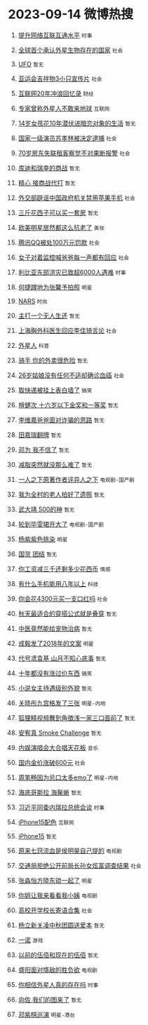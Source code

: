 # 2023-09-14 微博热搜 
1. [提升网络互联互通水平](https://m.weibo.cn/search?containerid=100103type%3D1%26t%3D10%26q%3D%23%E6%8F%90%E5%8D%87%E7%BD%91%E7%BB%9C%E4%BA%92%E8%81%94%E4%BA%92%E9%80%9A%E6%B0%B4%E5%B9%B3%23&stream_entry_id=51&isnewpage=1&extparam=seat%3D1%26c_type%3D51%26cate%3D10103%26pos%3D0%26stream_entry_id%3D51%26dgr%3D0%26filter_type%3Drealtimehot%26display_time%3D1694632494%26pre_seqid%3D1694632494688913080175) `时事` 

2. [全球首个承认外星生物存在的国家](https://m.weibo.cn/search?containerid=100103type%3D1%26t%3D10%26q%3D%23%E5%85%A8%E7%90%83%E9%A6%96%E4%B8%AA%E6%89%BF%E8%AE%A4%E5%A4%96%E6%98%9F%E7%94%9F%E7%89%A9%E5%AD%98%E5%9C%A8%E7%9A%84%E5%9B%BD%E5%AE%B6%23&stream_entry_id=31&isnewpage=1&extparam=seat%3D1%26flag%3D2%26realpos%3D1%26pos%3D0%26stream_entry_id%3D31%26filter_type%3Drealtimehot%26c_type%3D31%26cate%3D5001%26lcate%3D5001%26dgr%3D0%26q%3D%2523%25E5%2585%25A8%25E7%2590%2583%25E9%25A6%2596%25E4%25B8%25AA%25E6%2589%25BF%25E8%25AE%25A4%25E5%25A4%2596%25E6%2598%259F%25E7%2594%259F%25E7%2589%25A9%25E5%25AD%2598%25E5%259C%25A8%25E7%259A%2584%25E5%259B%25BD%25E5%25AE%25B6%2523%26band_rank%3D1%26display_time%3D1694632494%26pre_seqid%3D1694632494688913080175) `社会` 

3. [UFO](https://m.weibo.cn/search?containerid=100103type%3D1%26t%3D10%26q%3DUFO&stream_entry_id=31&isnewpage=1&extparam=seat%3D1%26flag%3D16%26realpos%3D2%26pos%3D1%26stream_entry_id%3D31%26filter_type%3Drealtimehot%26c_type%3D31%26cate%3D5001%26lcate%3D5001%26dgr%3D0%26q%3DUFO%26band_rank%3D2%26display_time%3D1694632494%26pre_seqid%3D1694632494688913080175) `暂无` 

4. [亚运会吉祥物3小只宣传片](https://m.weibo.cn/search?containerid=100103type%3D1%26t%3D10%26q%3D%23%E4%BA%9A%E8%BF%90%E4%BC%9A%E5%90%89%E7%A5%A5%E7%89%A93%E5%B0%8F%E5%8F%AA%E5%AE%A3%E4%BC%A0%E7%89%87%23&stream_entry_id=31&isnewpage=1&extparam=seat%3D1%26flag%3D0%26realpos%3D3%26pos%3D2%26stream_entry_id%3D31%26filter_type%3Drealtimehot%26c_type%3D31%26cate%3D5001%26lcate%3D5001%26dgr%3D0%26q%3D%2523%25E4%25BA%259A%25E8%25BF%2590%25E4%25BC%259A%25E5%2590%2589%25E7%25A5%25A5%25E7%2589%25A93%25E5%25B0%258F%25E5%258F%25AA%25E5%25AE%25A3%25E4%25BC%25A0%25E7%2589%2587%2523%26band_rank%3D3%26display_time%3D1694632494%26pre_seqid%3D1694632494688913080175) `社会` 

5. [互联网20年冲浪回忆录](https://m.weibo.cn/search?containerid=100103type%3D1%26t%3D10%26q%3D%23%E4%BA%92%E8%81%94%E7%BD%9120%E5%B9%B4%E5%86%B2%E6%B5%AA%E5%9B%9E%E5%BF%86%E5%BD%95%23&stream_entry_id=31&isnewpage=1&extparam=seat%3D1%26q%3D%2523%25E4%25BA%2592%25E8%2581%2594%25E7%25BD%259120%25E5%25B9%25B4%25E5%2586%25B2%25E6%25B5%25AA%25E5%259B%259E%25E5%25BF%2586%25E5%25BD%2595%2523%26dgr%3D0%26pos%3D3%26stream_entry_id%3D31%26filter_type%3Drealtimehot%26c_type%3D31%26is_ad_pos%3D1%26topic_ad%3D1%26lcate%3D5001%26cate%3D5001%26adid%3D203395%26band_rank%3D4%26display_time%3D1694632494%26pre_seqid%3D1694632494688913080175) `财经` 

6. [专家曾称外星人不敢来地球](https://m.weibo.cn/search?containerid=100103type%3D1%26t%3D10%26q%3D%23%E4%B8%93%E5%AE%B6%E6%9B%BE%E7%A7%B0%E5%A4%96%E6%98%9F%E4%BA%BA%E4%B8%8D%E6%95%A2%E6%9D%A5%E5%9C%B0%E7%90%83%23&stream_entry_id=31&isnewpage=1&extparam=seat%3D1%26flag%3D16%26realpos%3D4%26pos%3D4%26stream_entry_id%3D31%26filter_type%3Drealtimehot%26c_type%3D31%26cate%3D5001%26lcate%3D5001%26dgr%3D0%26q%3D%2523%25E4%25B8%2593%25E5%25AE%25B6%25E6%259B%25BE%25E7%25A7%25B0%25E5%25A4%2596%25E6%2598%259F%25E4%25BA%25BA%25E4%25B8%258D%25E6%2595%25A2%25E6%259D%25A5%25E5%259C%25B0%25E7%2590%2583%2523%26band_rank%3D4%26display_time%3D1694632494%26pre_seqid%3D1694632494688913080175) `互联网` 

7. [14岁女孩花10年潜伏进暗恋对象的生活](https://m.weibo.cn/search?containerid=100103type%3D1%26t%3D10%26q%3D14%E5%B2%81%E5%A5%B3%E5%AD%A9%E8%8A%B110%E5%B9%B4%E6%BD%9C%E4%BC%8F%E8%BF%9B%E6%9A%97%E6%81%8B%E5%AF%B9%E8%B1%A1%E7%9A%84%E7%94%9F%E6%B4%BB&stream_entry_id=31&isnewpage=1&extparam=seat%3D1%26flag%3D0%26realpos%3D5%26pos%3D5%26stream_entry_id%3D31%26filter_type%3Drealtimehot%26c_type%3D31%26cate%3D5001%26lcate%3D5001%26dgr%3D0%26q%3D14%25E5%25B2%2581%25E5%25A5%25B3%25E5%25AD%25A9%25E8%258A%25B110%25E5%25B9%25B4%25E6%25BD%259C%25E4%25BC%258F%25E8%25BF%259B%25E6%259A%2597%25E6%2581%258B%25E5%25AF%25B9%25E8%25B1%25A1%25E7%259A%2584%25E7%2594%259F%25E6%25B4%25BB%26band_rank%3D5%26display_time%3D1694632494%26pre_seqid%3D1694632494688913080175) `暂无` 

8. [国家一级演员苏孝林被决定逮捕](https://m.weibo.cn/search?containerid=100103type%3D1%26t%3D10%26q%3D%23%E5%9B%BD%E5%AE%B6%E4%B8%80%E7%BA%A7%E6%BC%94%E5%91%98%E8%8B%8F%E5%AD%9D%E6%9E%97%E8%A2%AB%E5%86%B3%E5%AE%9A%E9%80%AE%E6%8D%95%23&stream_entry_id=31&isnewpage=1&extparam=seat%3D1%26flag%3D0%26realpos%3D6%26pos%3D6%26stream_entry_id%3D31%26filter_type%3Drealtimehot%26c_type%3D31%26cate%3D5001%26lcate%3D5001%26dgr%3D0%26q%3D%2523%25E5%259B%25BD%25E5%25AE%25B6%25E4%25B8%2580%25E7%25BA%25A7%25E6%25BC%2594%25E5%2591%2598%25E8%258B%258F%25E5%25AD%259D%25E6%259E%2597%25E8%25A2%25AB%25E5%2586%25B3%25E5%25AE%259A%25E9%2580%25AE%25E6%258D%2595%2523%26band_rank%3D6%26display_time%3D1694632494%26pre_seqid%3D1694632494688913080175) `社会` 

9. [70岁房东失联租客察觉不对果断报警](https://m.weibo.cn/search?containerid=100103type%3D1%26t%3D10%26q%3D%2370%E5%B2%81%E6%88%BF%E4%B8%9C%E5%A4%B1%E8%81%94%E7%A7%9F%E5%AE%A2%E5%AF%9F%E8%A7%89%E4%B8%8D%E5%AF%B9%E6%9E%9C%E6%96%AD%E6%8A%A5%E8%AD%A6%23&stream_entry_id=31&isnewpage=1&extparam=seat%3D1%26flag%3D32768%26realpos%3D7%26pos%3D7%26stream_entry_id%3D31%26filter_type%3Drealtimehot%26c_type%3D31%26cate%3D5001%26lcate%3D5001%26dgr%3D0%26q%3D%252370%25E5%25B2%2581%25E6%2588%25BF%25E4%25B8%259C%25E5%25A4%25B1%25E8%2581%2594%25E7%25A7%259F%25E5%25AE%25A2%25E5%25AF%259F%25E8%25A7%2589%25E4%25B8%258D%25E5%25AF%25B9%25E6%259E%259C%25E6%2596%25AD%25E6%258A%25A5%25E8%25AD%25A6%2523%26band_rank%3D7%26display_time%3D1694632494%26pre_seqid%3D1694632494688913080175) `社会` 

10. [库迪和瑞幸的商战](https://m.weibo.cn/search?containerid=100103type%3D1%26t%3D10%26q%3D%E5%BA%93%E8%BF%AA%E5%92%8C%E7%91%9E%E5%B9%B8%E7%9A%84%E5%95%86%E6%88%98&stream_entry_id=31&isnewpage=1&extparam=seat%3D1%26flag%3D0%26realpos%3D8%26pos%3D8%26stream_entry_id%3D31%26filter_type%3Drealtimehot%26c_type%3D31%26cate%3D5001%26lcate%3D5001%26dgr%3D0%26q%3D%25E5%25BA%2593%25E8%25BF%25AA%25E5%2592%258C%25E7%2591%259E%25E5%25B9%25B8%25E7%259A%2584%25E5%2595%2586%25E6%2588%2598%26band_rank%3D8%26display_time%3D1694632494%26pre_seqid%3D1694632494688913080175) `暂无` 

11. [精心 接商战代打](https://m.weibo.cn/search?containerid=100103type%3D1%26t%3D10%26q%3D%E7%B2%BE%E5%BF%83+%E6%8E%A5%E5%95%86%E6%88%98%E4%BB%A3%E6%89%93&stream_entry_id=31&isnewpage=1&extparam=seat%3D1%26flag%3D0%26realpos%3D9%26pos%3D9%26stream_entry_id%3D31%26filter_type%3Drealtimehot%26c_type%3D31%26cate%3D5001%26lcate%3D5001%26dgr%3D0%26q%3D%25E7%25B2%25BE%25E5%25BF%2583%2520%25E6%258E%25A5%25E5%2595%2586%25E6%2588%2598%25E4%25BB%25A3%25E6%2589%2593%26band_rank%3D9%26display_time%3D1694632494%26pre_seqid%3D1694632494688913080175) `暂无` 

12. [外交部辟谣中国政府机关禁用苹果手机](https://m.weibo.cn/search?containerid=100103type%3D1%26t%3D10%26q%3D%23%E5%A4%96%E4%BA%A4%E9%83%A8%E8%BE%9F%E8%B0%A3%E4%B8%AD%E5%9B%BD%E6%94%BF%E5%BA%9C%E6%9C%BA%E5%85%B3%E7%A6%81%E7%94%A8%E8%8B%B9%E6%9E%9C%E6%89%8B%E6%9C%BA%23&stream_entry_id=31&isnewpage=1&extparam=seat%3D1%26flag%3D0%26realpos%3D10%26pos%3D10%26stream_entry_id%3D31%26filter_type%3Drealtimehot%26c_type%3D31%26cate%3D5001%26lcate%3D5001%26dgr%3D0%26q%3D%2523%25E5%25A4%2596%25E4%25BA%25A4%25E9%2583%25A8%25E8%25BE%259F%25E8%25B0%25A3%25E4%25B8%25AD%25E5%259B%25BD%25E6%2594%25BF%25E5%25BA%259C%25E6%259C%25BA%25E5%2585%25B3%25E7%25A6%2581%25E7%2594%25A8%25E8%258B%25B9%25E6%259E%259C%25E6%2589%258B%25E6%259C%25BA%2523%26band_rank%3D10%26display_time%3D1694632494%26pre_seqid%3D1694632494688913080175) `社会` 

13. [三斤花西子可以买一套房](https://m.weibo.cn/search?containerid=100103type%3D1%26t%3D10%26q%3D%E4%B8%89%E6%96%A4%E8%8A%B1%E8%A5%BF%E5%AD%90%E5%8F%AF%E4%BB%A5%E4%B9%B0%E4%B8%80%E5%A5%97%E6%88%BF&stream_entry_id=31&isnewpage=1&extparam=seat%3D1%26flag%3D2%26realpos%3D11%26pos%3D11%26stream_entry_id%3D31%26filter_type%3Drealtimehot%26c_type%3D31%26cate%3D5001%26lcate%3D5001%26dgr%3D0%26q%3D%25E4%25B8%2589%25E6%2596%25A4%25E8%258A%25B1%25E8%25A5%25BF%25E5%25AD%2590%25E5%258F%25AF%25E4%25BB%25A5%25E4%25B9%25B0%25E4%25B8%2580%25E5%25A5%2597%25E6%2588%25BF%26band_rank%3D11%26display_time%3D1694632494%26pre_seqid%3D1694632494688913080175) `暂无` 

14. [欧美明星居然都这么抗老了](https://m.weibo.cn/search?containerid=100103type%3D1%26t%3D10%26q%3D%23%E6%AC%A7%E7%BE%8E%E6%98%8E%E6%98%9F%E5%B1%85%E7%84%B6%E9%83%BD%E8%BF%99%E4%B9%88%E6%8A%97%E8%80%81%E4%BA%86%23&stream_entry_id=31&isnewpage=1&extparam=seat%3D1%26flag%3D2%26realpos%3D12%26pos%3D12%26stream_entry_id%3D31%26filter_type%3Drealtimehot%26c_type%3D31%26cate%3D5001%26lcate%3D5001%26dgr%3D0%26q%3D%2523%25E6%25AC%25A7%25E7%25BE%258E%25E6%2598%258E%25E6%2598%259F%25E5%25B1%2585%25E7%2584%25B6%25E9%2583%25BD%25E8%25BF%2599%25E4%25B9%2588%25E6%258A%2597%25E8%2580%2581%25E4%25BA%2586%2523%26band_rank%3D12%26display_time%3D1694632494%26pre_seqid%3D1694632494688913080175) `美妆` 

15. [腾讯QQ被处100万元罚款](https://m.weibo.cn/search?containerid=100103type%3D1%26t%3D10%26q%3D%23%E8%85%BE%E8%AE%AFQQ%E8%A2%AB%E5%A4%84100%E4%B8%87%E5%85%83%E7%BD%9A%E6%AC%BE%23&stream_entry_id=31&isnewpage=1&extparam=seat%3D1%26flag%3D2%26realpos%3D13%26pos%3D13%26stream_entry_id%3D31%26filter_type%3Drealtimehot%26c_type%3D31%26cate%3D5001%26lcate%3D5001%26dgr%3D0%26q%3D%2523%25E8%2585%25BE%25E8%25AE%25AFQQ%25E8%25A2%25AB%25E5%25A4%2584100%25E4%25B8%2587%25E5%2585%2583%25E7%25BD%259A%25E6%25AC%25BE%2523%26band_rank%3D13%26display_time%3D1694632494%26pre_seqid%3D1694632494688913080175) `社会` 

16. [女子对着监控喊爸爸每一声都有回应](https://m.weibo.cn/search?containerid=100103type%3D1%26t%3D10%26q%3D%23%E5%A5%B3%E5%AD%90%E5%AF%B9%E7%9D%80%E7%9B%91%E6%8E%A7%E5%96%8A%E7%88%B8%E7%88%B8%E6%AF%8F%E4%B8%80%E5%A3%B0%E9%83%BD%E6%9C%89%E5%9B%9E%E5%BA%94%23&stream_entry_id=31&isnewpage=1&extparam=seat%3D1%26flag%3D32768%26realpos%3D14%26pos%3D14%26stream_entry_id%3D31%26filter_type%3Drealtimehot%26c_type%3D31%26cate%3D5001%26lcate%3D5001%26dgr%3D0%26q%3D%2523%25E5%25A5%25B3%25E5%25AD%2590%25E5%25AF%25B9%25E7%259D%2580%25E7%259B%2591%25E6%258E%25A7%25E5%2596%258A%25E7%2588%25B8%25E7%2588%25B8%25E6%25AF%258F%25E4%25B8%2580%25E5%25A3%25B0%25E9%2583%25BD%25E6%259C%2589%25E5%259B%259E%25E5%25BA%2594%2523%26band_rank%3D14%26display_time%3D1694632494%26pre_seqid%3D1694632494688913080175) `社会` 

17. [利比亚东部洪灾已致超6000人遇难](https://m.weibo.cn/search?containerid=100103type%3D1%26t%3D10%26q%3D%23%E5%88%A9%E6%AF%94%E4%BA%9A%E4%B8%9C%E9%83%A8%E6%B4%AA%E7%81%BE%E5%B7%B2%E8%87%B4%E8%B6%856000%E4%BA%BA%E9%81%87%E9%9A%BE%23&stream_entry_id=31&isnewpage=1&extparam=seat%3D1%26flag%3D0%26realpos%3D15%26pos%3D15%26stream_entry_id%3D31%26filter_type%3Drealtimehot%26c_type%3D31%26cate%3D5001%26lcate%3D5001%26dgr%3D0%26q%3D%2523%25E5%2588%25A9%25E6%25AF%2594%25E4%25BA%259A%25E4%25B8%259C%25E9%2583%25A8%25E6%25B4%25AA%25E7%2581%25BE%25E5%25B7%25B2%25E8%2587%25B4%25E8%25B6%25856000%25E4%25BA%25BA%25E9%2581%2587%25E9%259A%25BE%2523%26band_rank%3D15%26display_time%3D1694632494%26pre_seqid%3D1694632494688913080175) `时事` 

18. [何捷蹲地为张馨予拍照](https://m.weibo.cn/search?containerid=100103type%3D1%26t%3D10%26q%3D%23%E4%BD%95%E6%8D%B7%E8%B9%B2%E5%9C%B0%E4%B8%BA%E5%BC%A0%E9%A6%A8%E4%BA%88%E6%8B%8D%E7%85%A7%23&stream_entry_id=31&isnewpage=1&extparam=seat%3D1%26flag%3D2%26realpos%3D16%26pos%3D16%26stream_entry_id%3D31%26filter_type%3Drealtimehot%26c_type%3D31%26cate%3D5001%26lcate%3D5001%26dgr%3D0%26q%3D%2523%25E4%25BD%2595%25E6%258D%25B7%25E8%25B9%25B2%25E5%259C%25B0%25E4%25B8%25BA%25E5%25BC%25A0%25E9%25A6%25A8%25E4%25BA%2588%25E6%258B%258D%25E7%2585%25A7%2523%26band_rank%3D16%26display_time%3D1694632494%26pre_seqid%3D1694632494688913080175) `明星` 

19. [NARS](https://m.weibo.cn/search?containerid=100103type%3D1%26t%3D10%26q%3DNARS&stream_entry_id=31&isnewpage=1&extparam=seat%3D1%26flag%3D0%26realpos%3D17%26pos%3D17%26stream_entry_id%3D31%26filter_type%3Drealtimehot%26c_type%3D31%26cate%3D5001%26lcate%3D5001%26dgr%3D0%26q%3DNARS%26band_rank%3D17%26display_time%3D1694632494%26pre_seqid%3D1694632494688913080175) `时尚` 

20. [主打一个无人生还](https://m.weibo.cn/search?containerid=100103type%3D1%26t%3D10%26q%3D%E4%B8%BB%E6%89%93%E4%B8%80%E4%B8%AA%E6%97%A0%E4%BA%BA%E7%94%9F%E8%BF%98&stream_entry_id=31&isnewpage=1&extparam=seat%3D1%26flag%3D0%26realpos%3D18%26pos%3D18%26stream_entry_id%3D31%26filter_type%3Drealtimehot%26c_type%3D31%26cate%3D5001%26lcate%3D5001%26dgr%3D0%26q%3D%25E4%25B8%25BB%25E6%2589%2593%25E4%25B8%2580%25E4%25B8%25AA%25E6%2597%25A0%25E4%25BA%25BA%25E7%2594%259F%25E8%25BF%2598%26band_rank%3D18%26display_time%3D1694632494%26pre_seqid%3D1694632494688913080175) `暂无` 

21. [上海胸外科医生回应李佳琦言论](https://m.weibo.cn/search?containerid=100103type%3D1%26t%3D10%26q%3D%23%E4%B8%8A%E6%B5%B7%E8%83%B8%E5%A4%96%E7%A7%91%E5%8C%BB%E7%94%9F%E5%9B%9E%E5%BA%94%E6%9D%8E%E4%BD%B3%E7%90%A6%E8%A8%80%E8%AE%BA%23&stream_entry_id=31&isnewpage=1&extparam=seat%3D1%26flag%3D0%26realpos%3D19%26pos%3D19%26stream_entry_id%3D31%26filter_type%3Drealtimehot%26c_type%3D31%26cate%3D5001%26lcate%3D5001%26dgr%3D0%26q%3D%2523%25E4%25B8%258A%25E6%25B5%25B7%25E8%2583%25B8%25E5%25A4%2596%25E7%25A7%2591%25E5%258C%25BB%25E7%2594%259F%25E5%259B%259E%25E5%25BA%2594%25E6%259D%258E%25E4%25BD%25B3%25E7%2590%25A6%25E8%25A8%2580%25E8%25AE%25BA%2523%26band_rank%3D19%26display_time%3D1694632494%26pre_seqid%3D1694632494688913080175) `社会` 

22. [外星人](https://m.weibo.cn/search?containerid=100103type%3D1%26t%3D10%26q%3D%E5%A4%96%E6%98%9F%E4%BA%BA&stream_entry_id=31&isnewpage=1&extparam=seat%3D1%26flag%3D0%26realpos%3D20%26pos%3D20%26stream_entry_id%3D31%26filter_type%3Drealtimehot%26c_type%3D31%26cate%3D5001%26lcate%3D5001%26dgr%3D0%26q%3D%25E5%25A4%2596%25E6%2598%259F%25E4%25BA%25BA%26band_rank%3D20%26display_time%3D1694632494%26pre_seqid%3D1694632494688913080175) `科普` 

23. [骑手 你的外卖很危险](https://m.weibo.cn/search?containerid=100103type%3D1%26t%3D10%26q%3D%E9%AA%91%E6%89%8B+%E4%BD%A0%E7%9A%84%E5%A4%96%E5%8D%96%E5%BE%88%E5%8D%B1%E9%99%A9&stream_entry_id=31&isnewpage=1&extparam=seat%3D1%26flag%3D0%26realpos%3D21%26pos%3D21%26stream_entry_id%3D31%26filter_type%3Drealtimehot%26c_type%3D31%26cate%3D5001%26lcate%3D5001%26dgr%3D0%26q%3D%25E9%25AA%2591%25E6%2589%258B%2520%25E4%25BD%25A0%25E7%259A%2584%25E5%25A4%2596%25E5%258D%2596%25E5%25BE%2588%25E5%258D%25B1%25E9%2599%25A9%26band_rank%3D21%26display_time%3D1694632494%26pre_seqid%3D1694632494688913080175) `暂无` 

24. [26岁姑娘没有任何不适却确诊血癌](https://m.weibo.cn/search?containerid=100103type%3D1%26t%3D10%26q%3D%2326%E5%B2%81%E5%A7%91%E5%A8%98%E6%B2%A1%E6%9C%89%E4%BB%BB%E4%BD%95%E4%B8%8D%E9%80%82%E5%8D%B4%E7%A1%AE%E8%AF%8A%E8%A1%80%E7%99%8C%23&stream_entry_id=31&isnewpage=1&extparam=seat%3D1%26flag%3D0%26realpos%3D22%26pos%3D22%26stream_entry_id%3D31%26filter_type%3Drealtimehot%26c_type%3D31%26cate%3D5001%26lcate%3D5001%26dgr%3D0%26q%3D%252326%25E5%25B2%2581%25E5%25A7%2591%25E5%25A8%2598%25E6%25B2%25A1%25E6%259C%2589%25E4%25BB%25BB%25E4%25BD%2595%25E4%25B8%258D%25E9%2580%2582%25E5%258D%25B4%25E7%25A1%25AE%25E8%25AF%258A%25E8%25A1%2580%25E7%2599%258C%2523%26band_rank%3D22%26display_time%3D1694632494%26pre_seqid%3D1694632494688913080175) `社会` 

25. [取快递被挂上表白墙了](https://m.weibo.cn/search?containerid=100103type%3D1%26t%3D10%26q%3D%23%E5%8F%96%E5%BF%AB%E9%80%92%E8%A2%AB%E6%8C%82%E4%B8%8A%E8%A1%A8%E7%99%BD%E5%A2%99%E4%BA%86%23&stream_entry_id=31&isnewpage=1&extparam=seat%3D1%26flag%3D0%26realpos%3D23%26pos%3D23%26stream_entry_id%3D31%26filter_type%3Drealtimehot%26c_type%3D31%26cate%3D5001%26lcate%3D5001%26dgr%3D0%26q%3D%2523%25E5%258F%2596%25E5%25BF%25AB%25E9%2580%2592%25E8%25A2%25AB%25E6%258C%2582%25E4%25B8%258A%25E8%25A1%25A8%25E7%2599%25BD%25E5%25A2%2599%25E4%25BA%2586%2523%26band_rank%3D23%26display_time%3D1694632494%26pre_seqid%3D1694632494688913080175) `搞笑` 

26. [檀健次 十六岁以下金奖和一等奖](https://m.weibo.cn/search?containerid=100103type%3D1%26t%3D10%26q%3D%E6%AA%80%E5%81%A5%E6%AC%A1+%E5%8D%81%E5%85%AD%E5%B2%81%E4%BB%A5%E4%B8%8B%E9%87%91%E5%A5%96%E5%92%8C%E4%B8%80%E7%AD%89%E5%A5%96&stream_entry_id=31&isnewpage=1&extparam=seat%3D1%26flag%3D0%26realpos%3D24%26pos%3D24%26stream_entry_id%3D31%26filter_type%3Drealtimehot%26c_type%3D31%26cate%3D5001%26lcate%3D5001%26dgr%3D0%26q%3D%25E6%25AA%2580%25E5%2581%25A5%25E6%25AC%25A1%2520%25E5%258D%2581%25E5%2585%25AD%25E5%25B2%2581%25E4%25BB%25A5%25E4%25B8%258B%25E9%2587%2591%25E5%25A5%2596%25E5%2592%258C%25E4%25B8%2580%25E7%25AD%2589%25E5%25A5%2596%26band_rank%3D24%26display_time%3D1694632494%26pre_seqid%3D1694632494688913080175) `暂无` 

27. [李维嘉爸爸面对诈骗的思路](https://m.weibo.cn/search?containerid=100103type%3D1%26t%3D10%26q%3D%E6%9D%8E%E7%BB%B4%E5%98%89%E7%88%B8%E7%88%B8%E9%9D%A2%E5%AF%B9%E8%AF%88%E9%AA%97%E7%9A%84%E6%80%9D%E8%B7%AF&stream_entry_id=31&isnewpage=1&extparam=seat%3D1%26flag%3D0%26realpos%3D25%26pos%3D25%26stream_entry_id%3D31%26filter_type%3Drealtimehot%26c_type%3D31%26cate%3D5001%26lcate%3D5001%26dgr%3D0%26q%3D%25E6%259D%258E%25E7%25BB%25B4%25E5%2598%2589%25E7%2588%25B8%25E7%2588%25B8%25E9%259D%25A2%25E5%25AF%25B9%25E8%25AF%2588%25E9%25AA%2597%25E7%259A%2584%25E6%2580%259D%25E8%25B7%25AF%26band_rank%3D25%26display_time%3D1694632494%26pre_seqid%3D1694632494688913080175) `暂无` 

28. [田嘉瑞翻牌](https://m.weibo.cn/search?containerid=100103type%3D1%26t%3D10%26q%3D%E7%94%B0%E5%98%89%E7%91%9E%E7%BF%BB%E7%89%8C&stream_entry_id=31&isnewpage=1&extparam=seat%3D1%26flag%3D0%26realpos%3D26%26pos%3D26%26stream_entry_id%3D31%26filter_type%3Drealtimehot%26c_type%3D31%26cate%3D5001%26lcate%3D5001%26dgr%3D0%26q%3D%25E7%2594%25B0%25E5%2598%2589%25E7%2591%259E%25E7%25BF%25BB%25E7%2589%258C%26band_rank%3D26%26display_time%3D1694632494%26pre_seqid%3D1694632494688913080175) `暂无` 

29. [邓为 我不信了](https://m.weibo.cn/search?containerid=100103type%3D1%26t%3D10%26q%3D%E9%82%93%E4%B8%BA+%E6%88%91%E4%B8%8D%E4%BF%A1%E4%BA%86&stream_entry_id=31&isnewpage=1&extparam=seat%3D1%26flag%3D0%26realpos%3D27%26pos%3D27%26stream_entry_id%3D31%26filter_type%3Drealtimehot%26c_type%3D31%26cate%3D5001%26lcate%3D5001%26dgr%3D0%26q%3D%25E9%2582%2593%25E4%25B8%25BA%2520%25E6%2588%2591%25E4%25B8%258D%25E4%25BF%25A1%25E4%25BA%2586%26band_rank%3D27%26display_time%3D1694632494%26pre_seqid%3D1694632494688913080175) `暂无` 

30. [减脂突然就没那么难了](https://m.weibo.cn/search?containerid=100103type%3D1%26t%3D10%26q%3D%23%E5%87%8F%E8%84%82%E7%AA%81%E7%84%B6%E5%B0%B1%E6%B2%A1%E9%82%A3%E4%B9%88%E9%9A%BE%E4%BA%86%23&stream_entry_id=31&isnewpage=1&extparam=seat%3D1%26flag%3D0%26realpos%3D28%26pos%3D28%26stream_entry_id%3D31%26filter_type%3Drealtimehot%26c_type%3D31%26cate%3D5001%26lcate%3D5001%26dgr%3D0%26q%3D%2523%25E5%2587%258F%25E8%2584%2582%25E7%25AA%2581%25E7%2584%25B6%25E5%25B0%25B1%25E6%25B2%25A1%25E9%2582%25A3%25E4%25B9%2588%25E9%259A%25BE%25E4%25BA%2586%2523%26band_rank%3D28%26display_time%3D1694632494%26pre_seqid%3D1694632494688913080175) `暂无` 

31. [一人之下原著作者评异人之下](https://m.weibo.cn/search?containerid=100103type%3D1%26t%3D10%26q%3D%23%E4%B8%80%E4%BA%BA%E4%B9%8B%E4%B8%8B%E5%8E%9F%E8%91%97%E4%BD%9C%E8%80%85%E8%AF%84%E5%BC%82%E4%BA%BA%E4%B9%8B%E4%B8%8B%23&stream_entry_id=31&isnewpage=1&extparam=seat%3D1%26flag%3D0%26realpos%3D29%26pos%3D29%26stream_entry_id%3D31%26filter_type%3Drealtimehot%26c_type%3D31%26cate%3D5001%26lcate%3D5001%26dgr%3D0%26q%3D%2523%25E4%25B8%2580%25E4%25BA%25BA%25E4%25B9%258B%25E4%25B8%258B%25E5%258E%259F%25E8%2591%2597%25E4%25BD%259C%25E8%2580%2585%25E8%25AF%2584%25E5%25BC%2582%25E4%25BA%25BA%25E4%25B9%258B%25E4%25B8%258B%2523%26band_rank%3D29%26display_time%3D1694632494%26pre_seqid%3D1694632494688913080175) `电视剧-国产剧` 

32. [我为全村的老人拍好了遗照](https://m.weibo.cn/search?containerid=100103type%3D1%26t%3D10%26q%3D%E6%88%91%E4%B8%BA%E5%85%A8%E6%9D%91%E7%9A%84%E8%80%81%E4%BA%BA%E6%8B%8D%E5%A5%BD%E4%BA%86%E9%81%97%E7%85%A7&stream_entry_id=31&isnewpage=1&extparam=seat%3D1%26flag%3D0%26realpos%3D30%26pos%3D30%26stream_entry_id%3D31%26filter_type%3Drealtimehot%26c_type%3D31%26cate%3D5001%26lcate%3D5001%26dgr%3D0%26q%3D%25E6%2588%2591%25E4%25B8%25BA%25E5%2585%25A8%25E6%259D%2591%25E7%259A%2584%25E8%2580%2581%25E4%25BA%25BA%25E6%258B%258D%25E5%25A5%25BD%25E4%25BA%2586%25E9%2581%2597%25E7%2585%25A7%26band_rank%3D30%26display_time%3D1694632494%26pre_seqid%3D1694632494688913080175) `暂无` 

33. [武大靖 500的神](https://m.weibo.cn/search?containerid=100103type%3D1%26t%3D10%26q%3D%E6%AD%A6%E5%A4%A7%E9%9D%96+500%E7%9A%84%E7%A5%9E&stream_entry_id=31&isnewpage=1&extparam=seat%3D1%26flag%3D0%26realpos%3D31%26pos%3D31%26stream_entry_id%3D31%26filter_type%3Drealtimehot%26c_type%3D31%26cate%3D5001%26lcate%3D5001%26dgr%3D0%26q%3D%25E6%25AD%25A6%25E5%25A4%25A7%25E9%259D%2596%2520500%25E7%259A%2584%25E7%25A5%259E%26band_rank%3D31%26display_time%3D1694632494%26pre_seqid%3D1694632494688913080175) `暂无` 

34. [轮到毕雯珺开大了](https://m.weibo.cn/search?containerid=100103type%3D1%26t%3D10%26q%3D%23%E8%BD%AE%E5%88%B0%E6%AF%95%E9%9B%AF%E7%8F%BA%E5%BC%80%E5%A4%A7%E4%BA%86%23&stream_entry_id=31&isnewpage=1&extparam=seat%3D1%26flag%3D1%26realpos%3D32%26pos%3D32%26stream_entry_id%3D31%26filter_type%3Drealtimehot%26c_type%3D31%26cate%3D5001%26lcate%3D5001%26dgr%3D0%26q%3D%2523%25E8%25BD%25AE%25E5%2588%25B0%25E6%25AF%2595%25E9%259B%25AF%25E7%258F%25BA%25E5%25BC%2580%25E5%25A4%25A7%25E4%25BA%2586%2523%26band_rank%3D32%26display_time%3D1694632494%26pre_seqid%3D1694632494688913080175) `电视剧-国产剧` 

35. [杨紫紫色挑染](https://m.weibo.cn/search?containerid=100103type%3D1%26t%3D10%26q%3D%23%E6%9D%A8%E7%B4%AB%E7%B4%AB%E8%89%B2%E6%8C%91%E6%9F%93%23&stream_entry_id=31&isnewpage=1&extparam=seat%3D1%26flag%3D0%26realpos%3D33%26pos%3D33%26stream_entry_id%3D31%26filter_type%3Drealtimehot%26c_type%3D31%26cate%3D5001%26lcate%3D5001%26dgr%3D0%26q%3D%2523%25E6%259D%25A8%25E7%25B4%25AB%25E7%25B4%25AB%25E8%2589%25B2%25E6%258C%2591%25E6%259F%2593%2523%26band_rank%3D33%26display_time%3D1694632494%26pre_seqid%3D1694632494688913080175) `明星` 

36. [国货 团结](https://m.weibo.cn/search?containerid=100103type%3D1%26t%3D10%26q%3D%E5%9B%BD%E8%B4%A7+%E5%9B%A2%E7%BB%93&stream_entry_id=31&isnewpage=1&extparam=seat%3D1%26flag%3D0%26realpos%3D34%26pos%3D34%26stream_entry_id%3D31%26filter_type%3Drealtimehot%26c_type%3D31%26cate%3D5001%26lcate%3D5001%26dgr%3D0%26q%3D%25E5%259B%25BD%25E8%25B4%25A7%2520%25E5%259B%25A2%25E7%25BB%2593%26band_rank%3D34%26display_time%3D1694632494%26pre_seqid%3D1694632494688913080175) `暂无` 

37. [你工资减三千还剩多少花西币](https://m.weibo.cn/search?containerid=100103type%3D1%26t%3D10%26q%3D%23%E4%BD%A0%E5%B7%A5%E8%B5%84%E5%87%8F%E4%B8%89%E5%8D%83%E8%BF%98%E5%89%A9%E5%A4%9A%E5%B0%91%E8%8A%B1%E8%A5%BF%E5%B8%81%23&stream_entry_id=31&isnewpage=1&extparam=seat%3D1%26flag%3D0%26realpos%3D35%26pos%3D35%26stream_entry_id%3D31%26filter_type%3Drealtimehot%26c_type%3D31%26cate%3D5001%26lcate%3D5001%26dgr%3D0%26q%3D%2523%25E4%25BD%25A0%25E5%25B7%25A5%25E8%25B5%2584%25E5%2587%258F%25E4%25B8%2589%25E5%258D%2583%25E8%25BF%2598%25E5%2589%25A9%25E5%25A4%259A%25E5%25B0%2591%25E8%258A%25B1%25E8%25A5%25BF%25E5%25B8%2581%2523%26band_rank%3D35%26display_time%3D1694632494%26pre_seqid%3D1694632494688913080175) `情感` 

38. [有什么手机能用八年以上](https://m.weibo.cn/search?containerid=100103type%3D1%26t%3D10%26q%3D%23%E6%9C%89%E4%BB%80%E4%B9%88%E6%89%8B%E6%9C%BA%E8%83%BD%E7%94%A8%E5%85%AB%E5%B9%B4%E4%BB%A5%E4%B8%8A%23&stream_entry_id=31&isnewpage=1&extparam=seat%3D1%26flag%3D0%26realpos%3D36%26pos%3D36%26stream_entry_id%3D31%26filter_type%3Drealtimehot%26c_type%3D31%26cate%3D5001%26lcate%3D5001%26dgr%3D0%26q%3D%2523%25E6%259C%2589%25E4%25BB%2580%25E4%25B9%2588%25E6%2589%258B%25E6%259C%25BA%25E8%2583%25BD%25E7%2594%25A8%25E5%2585%25AB%25E5%25B9%25B4%25E4%25BB%25A5%25E4%25B8%258A%2523%26band_rank%3D36%26display_time%3D1694632494%26pre_seqid%3D1694632494688913080175) `科技` 

39. [你会花4300元买一支口红吗](https://m.weibo.cn/search?containerid=100103type%3D1%26t%3D10%26q%3D%23%E4%BD%A0%E4%BC%9A%E8%8A%B14300%E5%85%83%E4%B9%B0%E4%B8%80%E6%94%AF%E5%8F%A3%E7%BA%A2%E5%90%97%23&stream_entry_id=31&isnewpage=1&extparam=seat%3D1%26flag%3D0%26realpos%3D37%26pos%3D37%26stream_entry_id%3D31%26filter_type%3Drealtimehot%26c_type%3D31%26cate%3D5001%26lcate%3D5001%26dgr%3D0%26q%3D%2523%25E4%25BD%25A0%25E4%25BC%259A%25E8%258A%25B14300%25E5%2585%2583%25E4%25B9%25B0%25E4%25B8%2580%25E6%2594%25AF%25E5%258F%25A3%25E7%25BA%25A2%25E5%2590%2597%2523%26band_rank%3D37%26display_time%3D1694632494%26pre_seqid%3D1694632494688913080175) `社会` 

40. [秋天最适合的穿搭公式就是叠穿](https://m.weibo.cn/search?containerid=100103type%3D1%26t%3D10%26q%3D%E7%A7%8B%E5%A4%A9%E6%9C%80%E9%80%82%E5%90%88%E7%9A%84%E7%A9%BF%E6%90%AD%E5%85%AC%E5%BC%8F%E5%B0%B1%E6%98%AF%E5%8F%A0%E7%A9%BF&stream_entry_id=31&isnewpage=1&extparam=seat%3D1%26flag%3D0%26realpos%3D38%26pos%3D38%26stream_entry_id%3D31%26filter_type%3Drealtimehot%26c_type%3D31%26cate%3D5001%26lcate%3D5001%26dgr%3D0%26q%3D%25E7%25A7%258B%25E5%25A4%25A9%25E6%259C%2580%25E9%2580%2582%25E5%2590%2588%25E7%259A%2584%25E7%25A9%25BF%25E6%2590%25AD%25E5%2585%25AC%25E5%25BC%258F%25E5%25B0%25B1%25E6%2598%25AF%25E5%258F%25A0%25E7%25A9%25BF%26band_rank%3D38%26display_time%3D1694632494%26pre_seqid%3D1694632494688913080175) `暂无` 

41. [中医竟然能给宠物治病](https://m.weibo.cn/search?containerid=100103type%3D1%26t%3D10%26q%3D%E4%B8%AD%E5%8C%BB%E7%AB%9F%E7%84%B6%E8%83%BD%E7%BB%99%E5%AE%A0%E7%89%A9%E6%B2%BB%E7%97%85&stream_entry_id=31&isnewpage=1&extparam=seat%3D1%26flag%3D0%26realpos%3D39%26pos%3D39%26stream_entry_id%3D31%26filter_type%3Drealtimehot%26c_type%3D31%26cate%3D5001%26lcate%3D5001%26dgr%3D0%26q%3D%25E4%25B8%25AD%25E5%258C%25BB%25E7%25AB%259F%25E7%2584%25B6%25E8%2583%25BD%25E7%25BB%2599%25E5%25AE%25A0%25E7%2589%25A9%25E6%25B2%25BB%25E7%2597%2585%26band_rank%3D39%26display_time%3D1694632494%26pre_seqid%3D1694632494688913080175) `暂无` 

42. [成毅发了2018年的文案](https://m.weibo.cn/search?containerid=100103type%3D1%26t%3D10%26q%3D%23%E6%88%90%E6%AF%85%E5%8F%91%E4%BA%862018%E5%B9%B4%E7%9A%84%E6%96%87%E6%A1%88%23&stream_entry_id=31&isnewpage=1&extparam=seat%3D1%26flag%3D0%26realpos%3D40%26pos%3D40%26stream_entry_id%3D31%26filter_type%3Drealtimehot%26c_type%3D31%26cate%3D5001%26lcate%3D5001%26dgr%3D0%26q%3D%2523%25E6%2588%2590%25E6%25AF%2585%25E5%258F%2591%25E4%25BA%25862018%25E5%25B9%25B4%25E7%259A%2584%25E6%2596%2587%25E6%25A1%2588%2523%26band_rank%3D40%26display_time%3D1694632494%26pre_seqid%3D1694632494688913080175) `明星` 

43. [代号鸢袁基 山月不知心底事](https://m.weibo.cn/search?containerid=100103type%3D1%26t%3D10%26q%3D%E4%BB%A3%E5%8F%B7%E9%B8%A2%E8%A2%81%E5%9F%BA+%E5%B1%B1%E6%9C%88%E4%B8%8D%E7%9F%A5%E5%BF%83%E5%BA%95%E4%BA%8B&stream_entry_id=31&isnewpage=1&extparam=seat%3D1%26flag%3D0%26realpos%3D41%26pos%3D41%26stream_entry_id%3D31%26filter_type%3Drealtimehot%26c_type%3D31%26cate%3D5001%26lcate%3D5001%26dgr%3D0%26q%3D%25E4%25BB%25A3%25E5%258F%25B7%25E9%25B8%25A2%25E8%25A2%2581%25E5%259F%25BA%2520%25E5%25B1%25B1%25E6%259C%2588%25E4%25B8%258D%25E7%259F%25A5%25E5%25BF%2583%25E5%25BA%2595%25E4%25BA%258B%26band_rank%3D41%26display_time%3D1694632494%26pre_seqid%3D1694632494688913080175) `暂无` 

44. [十年都没有涨过价东西](https://m.weibo.cn/search?containerid=100103type%3D1%26t%3D10%26q%3D%23%E5%8D%81%E5%B9%B4%E9%83%BD%E6%B2%A1%E6%9C%89%E6%B6%A8%E8%BF%87%E4%BB%B7%E4%B8%9C%E8%A5%BF%23&stream_entry_id=31&isnewpage=1&extparam=seat%3D1%26flag%3D0%26realpos%3D42%26pos%3D42%26stream_entry_id%3D31%26filter_type%3Drealtimehot%26c_type%3D31%26cate%3D5001%26lcate%3D5001%26dgr%3D0%26q%3D%2523%25E5%258D%2581%25E5%25B9%25B4%25E9%2583%25BD%25E6%25B2%25A1%25E6%259C%2589%25E6%25B6%25A8%25E8%25BF%2587%25E4%25BB%25B7%25E4%25B8%259C%25E8%25A5%25BF%2523%26band_rank%3D42%26display_time%3D1694632494%26pre_seqid%3D1694632494688913080175) `搞笑` 

45. [小说女主待遇级别外貌](https://m.weibo.cn/search?containerid=100103type%3D1%26t%3D10%26q%3D%E5%B0%8F%E8%AF%B4%E5%A5%B3%E4%B8%BB%E5%BE%85%E9%81%87%E7%BA%A7%E5%88%AB%E5%A4%96%E8%B2%8C&stream_entry_id=31&isnewpage=1&extparam=seat%3D1%26flag%3D1%26realpos%3D43%26pos%3D43%26stream_entry_id%3D31%26filter_type%3Drealtimehot%26c_type%3D31%26cate%3D5001%26lcate%3D5001%26dgr%3D0%26q%3D%25E5%25B0%258F%25E8%25AF%25B4%25E5%25A5%25B3%25E4%25B8%25BB%25E5%25BE%2585%25E9%2581%2587%25E7%25BA%25A7%25E5%2588%25AB%25E5%25A4%2596%25E8%25B2%258C%26band_rank%3D43%26display_time%3D1694632494%26pre_seqid%3D1694632494688913080175) `暂无` 

46. [关晓彤九宫格发了三张](https://m.weibo.cn/search?containerid=100103type%3D1%26t%3D10%26q%3D%23%E5%85%B3%E6%99%93%E5%BD%A4%E4%B9%9D%E5%AE%AB%E6%A0%BC%E5%8F%91%E4%BA%86%E4%B8%89%E5%BC%A0%23&stream_entry_id=31&isnewpage=1&extparam=seat%3D1%26flag%3D0%26realpos%3D44%26pos%3D44%26stream_entry_id%3D31%26filter_type%3Drealtimehot%26c_type%3D31%26cate%3D5001%26lcate%3D5001%26dgr%3D0%26q%3D%2523%25E5%2585%25B3%25E6%2599%2593%25E5%25BD%25A4%25E4%25B9%259D%25E5%25AE%25AB%25E6%25A0%25BC%25E5%258F%2591%25E4%25BA%2586%25E4%25B8%2589%25E5%25BC%25A0%2523%26band_rank%3D44%26display_time%3D1694632494%26pre_seqid%3D1694632494688913080175) `明星-内地` 

47. [狐狸精视频舞到角徵浅一家三口面前了](https://m.weibo.cn/search?containerid=100103type%3D1%26t%3D10%26q%3D%E7%8B%90%E7%8B%B8%E7%B2%BE%E8%A7%86%E9%A2%91%E8%88%9E%E5%88%B0%E8%A7%92%E5%BE%B5%E6%B5%85%E4%B8%80%E5%AE%B6%E4%B8%89%E5%8F%A3%E9%9D%A2%E5%89%8D%E4%BA%86&stream_entry_id=31&isnewpage=1&extparam=seat%3D1%26flag%3D0%26realpos%3D45%26pos%3D45%26stream_entry_id%3D31%26filter_type%3Drealtimehot%26c_type%3D31%26cate%3D5001%26lcate%3D5001%26dgr%3D0%26q%3D%25E7%258B%2590%25E7%258B%25B8%25E7%25B2%25BE%25E8%25A7%2586%25E9%25A2%2591%25E8%2588%259E%25E5%2588%25B0%25E8%25A7%2592%25E5%25BE%25B5%25E6%25B5%2585%25E4%25B8%2580%25E5%25AE%25B6%25E4%25B8%2589%25E5%258F%25A3%25E9%259D%25A2%25E5%2589%258D%25E4%25BA%2586%26band_rank%3D45%26display_time%3D1694632494%26pre_seqid%3D1694632494688913080175) `暂无` 

48. [安宥真 Smoke Challenge](https://m.weibo.cn/search?containerid=100103type%3D1%26t%3D10%26q%3D%E5%AE%89%E5%AE%A5%E7%9C%9F+Smoke+Challenge&stream_entry_id=31&isnewpage=1&extparam=seat%3D1%26flag%3D0%26realpos%3D46%26pos%3D46%26stream_entry_id%3D31%26filter_type%3Drealtimehot%26c_type%3D31%26cate%3D5001%26lcate%3D5001%26dgr%3D0%26q%3D%25E5%25AE%2589%25E5%25AE%25A5%25E7%259C%259F%2520Smoke%2520Challenge%26band_rank%3D46%26display_time%3D1694632494%26pre_seqid%3D1694632494688913080175) `暂无` 

49. [内娱演唱会大合唱天花板](https://m.weibo.cn/search?containerid=100103type%3D1%26t%3D10%26q%3D%23%E5%86%85%E5%A8%B1%E6%BC%94%E5%94%B1%E4%BC%9A%E5%A4%A7%E5%90%88%E5%94%B1%E5%A4%A9%E8%8A%B1%E6%9D%BF%23&stream_entry_id=31&isnewpage=1&extparam=seat%3D1%26flag%3D0%26realpos%3D47%26pos%3D47%26stream_entry_id%3D31%26filter_type%3Drealtimehot%26c_type%3D31%26cate%3D5001%26lcate%3D5001%26dgr%3D0%26q%3D%2523%25E5%2586%2585%25E5%25A8%25B1%25E6%25BC%2594%25E5%2594%25B1%25E4%25BC%259A%25E5%25A4%25A7%25E5%2590%2588%25E5%2594%25B1%25E5%25A4%25A9%25E8%258A%25B1%25E6%259D%25BF%2523%26band_rank%3D47%26display_time%3D1694632494%26pre_seqid%3D1694632494688913080175) `音乐` 

50. [国内金价涨破600元](https://m.weibo.cn/search?containerid=100103type%3D1%26t%3D10%26q%3D%23%E5%9B%BD%E5%86%85%E9%87%91%E4%BB%B7%E6%B6%A8%E7%A0%B4600%E5%85%83%23&stream_entry_id=31&isnewpage=1&extparam=seat%3D1%26flag%3D0%26realpos%3D48%26pos%3D48%26stream_entry_id%3D31%26filter_type%3Drealtimehot%26c_type%3D31%26cate%3D5001%26lcate%3D5001%26dgr%3D0%26q%3D%2523%25E5%259B%25BD%25E5%2586%2585%25E9%2587%2591%25E4%25BB%25B7%25E6%25B6%25A8%25E7%25A0%25B4600%25E5%2585%2583%2523%26band_rank%3D48%26display_time%3D1694632494%26pre_seqid%3D1694632494688913080175) `社会` 

51. [周笔畅因为忌口太多emo了](https://m.weibo.cn/search?containerid=100103type%3D1%26t%3D10%26q%3D%23%E5%91%A8%E7%AC%94%E7%95%85%E5%9B%A0%E4%B8%BA%E5%BF%8C%E5%8F%A3%E5%A4%AA%E5%A4%9Aemo%E4%BA%86%23&stream_entry_id=31&isnewpage=1&extparam=seat%3D1%26flag%3D0%26realpos%3D49%26pos%3D49%26stream_entry_id%3D31%26filter_type%3Drealtimehot%26c_type%3D31%26cate%3D5001%26lcate%3D5001%26dgr%3D0%26q%3D%2523%25E5%2591%25A8%25E7%25AC%2594%25E7%2595%2585%25E5%259B%25A0%25E4%25B8%25BA%25E5%25BF%258C%25E5%258F%25A3%25E5%25A4%25AA%25E5%25A4%259Aemo%25E4%25BA%2586%2523%26band_rank%3D49%26display_time%3D1694632494%26pre_seqid%3D1694632494688913080175) `明星-内地` 

52. [海底哥斯拉 海鬣蜥](https://m.weibo.cn/search?containerid=100103type%3D1%26t%3D10%26q%3D%E6%B5%B7%E5%BA%95%E5%93%A5%E6%96%AF%E6%8B%89+%E6%B5%B7%E9%AC%A3%E8%9C%A5&stream_entry_id=31&isnewpage=1&extparam=seat%3D1%26flag%3D0%26realpos%3D50%26pos%3D50%26stream_entry_id%3D31%26filter_type%3Drealtimehot%26c_type%3D31%26cate%3D5001%26lcate%3D5001%26dgr%3D0%26q%3D%25E6%25B5%25B7%25E5%25BA%2595%25E5%2593%25A5%25E6%2596%25AF%25E6%258B%2589%2520%25E6%25B5%25B7%25E9%25AC%25A3%25E8%259C%25A5%26band_rank%3D50%26display_time%3D1694632494%26pre_seqid%3D1694632494688913080175) `暂无` 

53. [习近平同委内瑞拉总统会谈](https://m.weibo.cn/search?containerid=100103type%3D1%26t%3D10%26q%3D%23%E4%B9%A0%E8%BF%91%E5%B9%B3%E5%90%8C%E5%A7%94%E5%86%85%E7%91%9E%E6%8B%89%E6%80%BB%E7%BB%9F%E4%BC%9A%E8%B0%88%23&stream_entry_id=51&isnewpage=1&extparam=seat%3D1%26dgr%3D0%26stream_entry_id%3D51%26filter_type%3Drealtimehot%26pos%3D0%26cate%3D10103%26c_type%3D51%26display_time%3D1694629414%26pre_seqid%3D16946294147200209592) `时事` 

54. [iPhone15配色](https://m.weibo.cn/search?containerid=100103type%3D1%26t%3D10%26q%3DiPhone15%E9%85%8D%E8%89%B2&stream_entry_id=31&isnewpage=1&extparam=seat%3D1%26flag%3D1%26cate%3D5001%26filter_type%3Drealtimehot%26pos%3D4%26dgr%3D0%26stream_entry_id%3D31%26q%3DiPhone15%25E9%2585%258D%25E8%2589%25B2%26band_rank%3D5%26lcate%3D5001%26realpos%3D5%26c_type%3D31%26display_time%3D1694629414%26pre_seqid%3D16946294147200209592) `互联网` 

55. [iPhone15](https://m.weibo.cn/search?containerid=100103type%3D1%26t%3D10%26q%3D%23iPhone15%23&stream_entry_id=31&isnewpage=1&extparam=seat%3D1%26flag%3D1%26cate%3D5001%26filter_type%3Drealtimehot%26pos%3D25%26dgr%3D0%26stream_entry_id%3D31%26q%3D%2523iPhone15%2523%26band_rank%3D26%26lcate%3D5001%26realpos%3D26%26c_type%3D31%26display_time%3D1694629414%26pre_seqid%3D16946294147200209592) `暂无` 

56. [原来七窍流血是侯明昊自己提的](https://m.weibo.cn/search?containerid=100103type%3D1%26t%3D10%26q%3D%23%E5%8E%9F%E6%9D%A5%E4%B8%83%E7%AA%8D%E6%B5%81%E8%A1%80%E6%98%AF%E4%BE%AF%E6%98%8E%E6%98%8A%E8%87%AA%E5%B7%B1%E6%8F%90%E7%9A%84%23&stream_entry_id=31&isnewpage=1&extparam=seat%3D1%26flag%3D0%26cate%3D5001%26filter_type%3Drealtimehot%26pos%3D49%26dgr%3D0%26stream_entry_id%3D31%26q%3D%2523%25E5%258E%259F%25E6%259D%25A5%25E4%25B8%2583%25E7%25AA%258D%25E6%25B5%2581%25E8%25A1%2580%25E6%2598%25AF%25E4%25BE%25AF%25E6%2598%258E%25E6%2598%258A%25E8%2587%25AA%25E5%25B7%25B1%25E6%258F%2590%25E7%259A%2584%2523%26band_rank%3D50%26lcate%3D5001%26realpos%3D50%26c_type%3D31%26display_time%3D1694629414%26pre_seqid%3D16946294147200209592) `电视剧` 

57. [交通局拒绝公开前局长孙女炫富调查结果](https://m.weibo.cn/search?containerid=100103type%3D1%26t%3D10%26q%3D%23%E4%BA%A4%E9%80%9A%E5%B1%80%E6%8B%92%E7%BB%9D%E5%85%AC%E5%BC%80%E5%89%8D%E5%B1%80%E9%95%BF%E5%AD%99%E5%A5%B3%E7%82%AB%E5%AF%8C%E8%B0%83%E6%9F%A5%E7%BB%93%E6%9E%9C%23&stream_entry_id=31&isnewpage=1&extparam=seat%3D1%26realpos%3D8%26filter_type%3Drealtimehot%26c_type%3D31%26pos%3D7%26cate%3D5001%26band_rank%3D8%26stream_entry_id%3D31%26lcate%3D5001%26dgr%3D0%26flag%3D0%26q%3D%2523%25E4%25BA%25A4%25E9%2580%259A%25E5%25B1%2580%25E6%258B%2592%25E7%25BB%259D%25E5%2585%25AC%25E5%25BC%2580%25E5%2589%258D%25E5%25B1%2580%25E9%2595%25BF%25E5%25AD%2599%25E5%25A5%25B3%25E7%2582%25AB%25E5%25AF%258C%25E8%25B0%2583%25E6%259F%25A5%25E7%25BB%2593%25E6%259E%259C%2523%26display_time%3D1694625419%26pre_seqid%3D1694625419173017559169) `社会` 

58. [张淼怡方晓东锁一起了](https://m.weibo.cn/search?containerid=100103type%3D1%26t%3D10%26q%3D%23%E5%BC%A0%E6%B7%BC%E6%80%A1%E6%96%B9%E6%99%93%E4%B8%9C%E9%94%81%E4%B8%80%E8%B5%B7%E4%BA%86%23&stream_entry_id=31&isnewpage=1&extparam=seat%3D1%26realpos%3D46%26filter_type%3Drealtimehot%26c_type%3D31%26pos%3D45%26cate%3D5001%26band_rank%3D46%26stream_entry_id%3D31%26lcate%3D5001%26dgr%3D0%26flag%3D0%26q%3D%2523%25E5%25BC%25A0%25E6%25B7%25BC%25E6%2580%25A1%25E6%2596%25B9%25E6%2599%2593%25E4%25B8%259C%25E9%2594%2581%25E4%25B8%2580%25E8%25B5%25B7%25E4%25BA%2586%2523%26display_time%3D1694625419%26pre_seqid%3D1694625419173017559169) `明星` 

59. [你姐让我来看看我小姨](https://m.weibo.cn/search?containerid=100103type%3D1%26t%3D10%26q%3D%23%E4%BD%A0%E5%A7%90%E8%AE%A9%E6%88%91%E6%9D%A5%E7%9C%8B%E7%9C%8B%E6%88%91%E5%B0%8F%E5%A7%A8%23&stream_entry_id=31&isnewpage=1&extparam=seat%3D1%26realpos%3D48%26filter_type%3Drealtimehot%26c_type%3D31%26pos%3D47%26cate%3D5001%26band_rank%3D48%26stream_entry_id%3D31%26lcate%3D5001%26dgr%3D0%26flag%3D0%26q%3D%2523%25E4%25BD%25A0%25E5%25A7%2590%25E8%25AE%25A9%25E6%2588%2591%25E6%259D%25A5%25E7%259C%258B%25E7%259C%258B%25E6%2588%2591%25E5%25B0%258F%25E5%25A7%25A8%2523%26display_time%3D1694625419%26pre_seqid%3D1694625419173017559169) `电视剧` 

60. [高校开学校长寄语合集](https://m.weibo.cn/search?containerid=100103type%3D1%26t%3D10%26q%3D%23%E9%AB%98%E6%A0%A1%E5%BC%80%E5%AD%A6%E6%A0%A1%E9%95%BF%E5%AF%84%E8%AF%AD%E5%90%88%E9%9B%86%23&stream_entry_id=31&isnewpage=1&extparam=seat%3D1%26realpos%3D3%26filter_type%3Drealtimehot%26c_type%3D31%26pos%3D2%26cate%3D5001%26band_rank%3D3%26stream_entry_id%3D31%26lcate%3D5001%26dgr%3D0%26flag%3D0%26q%3D%2523%25E9%25AB%2598%25E6%25A0%25A1%25E5%25BC%2580%25E5%25AD%25A6%25E6%25A0%25A1%25E9%2595%25BF%25E5%25AF%2584%25E8%25AF%25AD%25E5%2590%2588%25E9%259B%2586%2523%26display_time%3D1694622174%26pre_seqid%3D169462217404204823137) `社会` 

61. [杨立新关凌中秋团圆送爱本](https://m.weibo.cn/search?containerid=100103type%3D1%26t%3D10%26q%3D%23%E6%9D%A8%E7%AB%8B%E6%96%B0%E5%85%B3%E5%87%8C%E4%B8%AD%E7%A7%8B%E5%9B%A2%E5%9C%86%E9%80%81%E7%88%B1%E6%9C%AC%23&stream_entry_id=31&isnewpage=1&extparam=seat%3D1%26q%3D%2523%25E6%259D%25A8%25E7%25AB%258B%25E6%2596%25B0%25E5%2585%25B3%25E5%2587%258C%25E4%25B8%25AD%25E7%25A7%258B%25E5%259B%25A2%25E5%259C%2586%25E9%2580%2581%25E7%2588%25B1%25E6%259C%25AC%2523%26is_ad_pos%3D1%26c_type%3D31%26pos%3D3%26cate%3D5001%26band_rank%3D4%26topic_ad%3D1%26stream_entry_id%3D31%26lcate%3D5001%26dgr%3D0%26filter_type%3Drealtimehot%26adid%3D203271%26display_time%3D1694622174%26pre_seqid%3D169462217404204823137) `暂无` 

62. [一诺](https://m.weibo.cn/search?containerid=100103type%3D1%26t%3D10%26q%3D%E4%B8%80%E8%AF%BA&stream_entry_id=31&isnewpage=1&extparam=seat%3D1%26realpos%3D41%26filter_type%3Drealtimehot%26c_type%3D31%26pos%3D41%26cate%3D5001%26band_rank%3D41%26stream_entry_id%3D31%26lcate%3D5001%26dgr%3D0%26flag%3D0%26q%3D%25E4%25B8%2580%25E8%25AF%25BA%26display_time%3D1694622174%26pre_seqid%3D169462217404204823137) `游戏` 

63. [以前的伍佰和现在的伍佰](https://m.weibo.cn/search?containerid=100103type%3D1%26t%3D10%26q%3D%E4%BB%A5%E5%89%8D%E7%9A%84%E4%BC%8D%E4%BD%B0%E5%92%8C%E7%8E%B0%E5%9C%A8%E7%9A%84%E4%BC%8D%E4%BD%B0&stream_entry_id=31&isnewpage=1&extparam=seat%3D1%26realpos%3D42%26filter_type%3Drealtimehot%26c_type%3D31%26pos%3D42%26cate%3D5001%26band_rank%3D42%26stream_entry_id%3D31%26lcate%3D5001%26dgr%3D0%26flag%3D0%26q%3D%25E4%25BB%25A5%25E5%2589%258D%25E7%259A%2584%25E4%25BC%258D%25E4%25BD%25B0%25E5%2592%258C%25E7%258E%25B0%25E5%259C%25A8%25E7%259A%2584%25E4%25BC%258D%25E4%25BD%25B0%26display_time%3D1694622174%26pre_seqid%3D169462217404204823137) `暂无` 

64. [盛阳面对情敌的胜负欲](https://m.weibo.cn/search?containerid=100103type%3D1%26t%3D10%26q%3D%23%E7%9B%9B%E9%98%B3%E9%9D%A2%E5%AF%B9%E6%83%85%E6%95%8C%E7%9A%84%E8%83%9C%E8%B4%9F%E6%AC%B2%23&stream_entry_id=31&isnewpage=1&extparam=seat%3D1%26realpos%3D45%26filter_type%3Drealtimehot%26c_type%3D31%26pos%3D45%26cate%3D5001%26band_rank%3D45%26stream_entry_id%3D31%26lcate%3D5001%26dgr%3D0%26flag%3D1%26q%3D%2523%25E7%259B%259B%25E9%2598%25B3%25E9%259D%25A2%25E5%25AF%25B9%25E6%2583%2585%25E6%2595%258C%25E7%259A%2584%25E8%2583%259C%25E8%25B4%259F%25E6%25AC%25B2%2523%26display_time%3D1694622174%26pre_seqid%3D169462217404204823137) `电视剧` 

65. [你相信外星人真的存在吗](https://m.weibo.cn/search?containerid=100103type%3D1%26t%3D10%26q%3D%23%E4%BD%A0%E7%9B%B8%E4%BF%A1%E5%A4%96%E6%98%9F%E4%BA%BA%E7%9C%9F%E7%9A%84%E5%AD%98%E5%9C%A8%E5%90%97%23&stream_entry_id=31&isnewpage=1&extparam=seat%3D1%26realpos%3D46%26filter_type%3Drealtimehot%26c_type%3D31%26pos%3D46%26cate%3D5001%26band_rank%3D46%26stream_entry_id%3D31%26lcate%3D5001%26dgr%3D0%26flag%3D1%26q%3D%2523%25E4%25BD%25A0%25E7%259B%25B8%25E4%25BF%25A1%25E5%25A4%2596%25E6%2598%259F%25E4%25BA%25BA%25E7%259C%259F%25E7%259A%2584%25E5%25AD%2598%25E5%259C%25A8%25E5%2590%2597%2523%26display_time%3D1694622174%26pre_seqid%3D169462217404204823137) `时事` 

66. [向佐 我们的图来了](https://m.weibo.cn/search?containerid=100103type%3D1%26t%3D10%26q%3D%E5%90%91%E4%BD%90+%E6%88%91%E4%BB%AC%E7%9A%84%E5%9B%BE%E6%9D%A5%E4%BA%86&stream_entry_id=31&isnewpage=1&extparam=seat%3D1%26realpos%3D48%26filter_type%3Drealtimehot%26c_type%3D31%26pos%3D48%26cate%3D5001%26band_rank%3D48%26stream_entry_id%3D31%26lcate%3D5001%26dgr%3D0%26flag%3D0%26q%3D%25E5%2590%2591%25E4%25BD%2590%2520%25E6%2588%2591%25E4%25BB%25AC%25E7%259A%2584%25E5%259B%25BE%25E6%259D%25A5%25E4%25BA%2586%26display_time%3D1694622174%26pre_seqid%3D169462217404204823137) `暂无` 

67. [邓紫棋巡演](https://m.weibo.cn/search?containerid=100103type%3D1%26t%3D10%26q%3D%E9%82%93%E7%B4%AB%E6%A3%8B%E5%B7%A1%E6%BC%94&stream_entry_id=31&isnewpage=1&extparam=seat%3D1%26realpos%3D49%26filter_type%3Drealtimehot%26c_type%3D31%26pos%3D49%26cate%3D5001%26band_rank%3D49%26stream_entry_id%3D31%26lcate%3D5001%26dgr%3D0%26flag%3D0%26q%3D%25E9%2582%2593%25E7%25B4%25AB%25E6%25A3%258B%25E5%25B7%25A1%25E6%25BC%2594%26display_time%3D1694622174%26pre_seqid%3D169462217404204823137) `明星-港台` 
